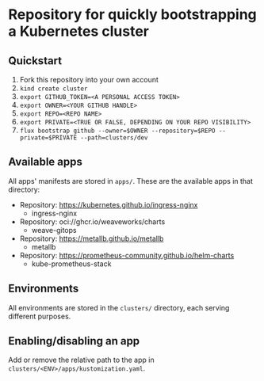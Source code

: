 # Repository for quickly bootstrapping a Kubernetes cluster

## Quickstart

1. Fork this repository into your own account
1. `kind create cluster`
1. `export GITHUB_TOKEN=<A PERSONAL ACCESS TOKEN>`
1. `export OWNER=<YOUR GITHUB HANDLE>`
1. `export REPO=<REPO NAME>`
1. `export PRIVATE=<TRUE OR FALSE, DEPENDING ON YOUR REPO VISIBILITY>`
1. `flux bootstrap github --owner=$OWNER --repository=$REPO --private=$PRIVATE --path=clusters/dev`

## Available apps

All apps' manifests are stored in `apps/`. These are the available apps in that directory:

<!-- APPS -->
- Repository: https://kubernetes.github.io/ingress-nginx
  - ingress-nginx
- Repository: oci://ghcr.io/weaveworks/charts
  - weave-gitops
- Repository: https://metallb.github.io/metallb
  - metallb
- Repository: https://prometheus-community.github.io/helm-charts
  - kube-prometheus-stack
<!-- APPS -->

## Environments

All environments are stored in the `clusters/` directory, each serving different purposes.

## Enabling/disabling an app

Add or remove the relative path to the app in `clusters/<ENV>/apps/kustomization.yaml`.
